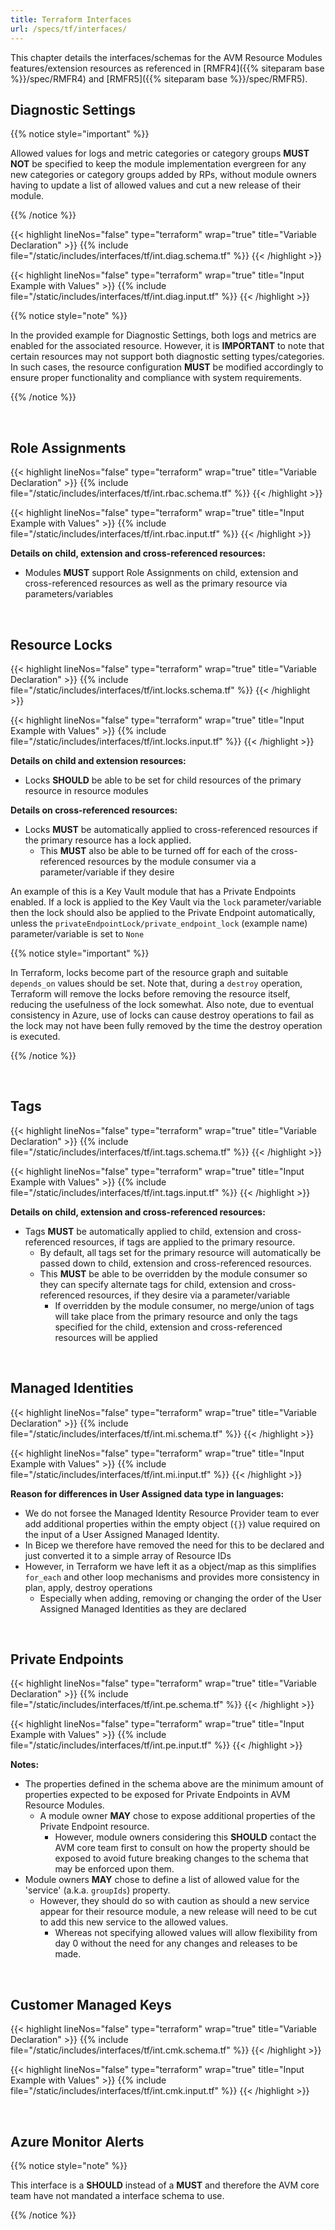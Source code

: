 ```yaml
---
title: Terraform Interfaces
url: /specs/tf/interfaces/
---
```


This chapter details the interfaces/schemas for the AVM Resource Modules features/extension resources as referenced in [RMFR4]({{% siteparam base %}}/spec/RMFR4) and [RMFR5]({{% siteparam base %}}/spec/RMFR5).

## Diagnostic Settings

{{% notice style="important" %}}

Allowed values for logs and metric categories or category groups **MUST NOT** be specified to keep the module implementation evergreen for any new categories or category groups added by RPs, without module owners having to update a list of allowed values and cut a new release of their module.

{{% /notice %}}

{{< highlight lineNos="false" type="terraform" wrap="true" title="Variable Declaration" >}}
  {{% include file="/static/includes/interfaces/tf/int.diag.schema.tf" %}}
{{< /highlight >}}

{{< highlight lineNos="false" type="terraform" wrap="true" title="Input Example with Values" >}}
  {{% include file="/static/includes/interfaces/tf/int.diag.input.tf" %}}
{{< /highlight >}}

{{% notice style="note" %}}

In the provided example for Diagnostic Settings, both logs and metrics are enabled for the associated resource. However, it is **IMPORTANT** to note that certain resources may not support both diagnostic setting types/categories. In such cases, the resource configuration **MUST** be modified accordingly to ensure proper functionality and compliance with system requirements.

{{% /notice %}}

<br>

## Role Assignments

{{< highlight lineNos="false" type="terraform" wrap="true" title="Variable Declaration" >}}
  {{% include file="/static/includes/interfaces/tf/int.rbac.schema.tf" %}}
{{< /highlight >}}

{{< highlight lineNos="false" type="terraform" wrap="true" title="Input Example with Values" >}}
  {{% include file="/static/includes/interfaces/tf/int.rbac.input.tf" %}}
{{< /highlight >}}

**Details on child, extension and cross-referenced resources:**

- Modules **MUST** support Role Assignments on child, extension and cross-referenced resources as well as the primary resource via parameters/variables

<br>

## Resource Locks

{{< highlight lineNos="false" type="terraform" wrap="true" title="Variable Declaration" >}}
  {{% include file="/static/includes/interfaces/tf/int.locks.schema.tf" %}}
{{< /highlight >}}

{{< highlight lineNos="false" type="terraform" wrap="true" title="Input Example with Values" >}}
  {{% include file="/static/includes/interfaces/tf/int.locks.input.tf" %}}
{{< /highlight >}}

**Details on child and extension resources:**

- Locks **SHOULD** be able to be set for child resources of the primary resource in resource modules

**Details on cross-referenced resources:**

- Locks **MUST** be automatically applied to cross-referenced resources if the primary resource has a lock applied.
  - This **MUST** also be able to be turned off for each of the cross-referenced resources by the module consumer via a parameter/variable if they desire

An example of this is a Key Vault module that has a Private Endpoints enabled. If a lock is applied to the Key Vault via the `lock` parameter/variable then the lock should also be applied to the Private Endpoint automatically, unless the `privateEndpointLock/private_endpoint_lock` (example name) parameter/variable is set to `None`

{{% notice style="important" %}}

In Terraform, locks become part of the resource graph and suitable `depends_on` values should be set. Note that, during a `destroy` operation, Terraform will remove the locks before removing the resource itself, reducing the usefulness of the lock somewhat. Also note, due to eventual consistency in Azure, use of locks can cause destroy operations to fail as the lock may not have been fully removed by the time the destroy operation is executed.

{{% /notice %}}

<br>

## Tags

{{< highlight lineNos="false" type="terraform" wrap="true" title="Variable Declaration" >}}
  {{% include file="/static/includes/interfaces/tf/int.tags.schema.tf" %}}
{{< /highlight >}}

{{< highlight lineNos="false" type="terraform" wrap="true" title="Input Example with Values" >}}
  {{% include file="/static/includes/interfaces/tf/int.tags.input.tf" %}}
{{< /highlight >}}

**Details on child, extension and cross-referenced resources:**

- Tags **MUST** be automatically applied to child, extension and cross-referenced resources, if tags are applied to the primary resource.
  - By default, all tags set for the primary resource will automatically be passed down to child, extension and cross-referenced resources.
  - This **MUST** be able to be overridden by the module consumer so they can specify alternate tags for child, extension and cross-referenced resources, if they desire via a parameter/variable
    - If overridden by the module consumer, no merge/union of tags will take place from the primary resource and only the tags specified for the child, extension and cross-referenced resources will be applied

<br>

## Managed Identities

{{< highlight lineNos="false" type="terraform" wrap="true" title="Variable Declaration" >}}
  {{% include file="/static/includes/interfaces/tf/int.mi.schema.tf" %}}
{{< /highlight >}}

{{< highlight lineNos="false" type="terraform" wrap="true" title="Input Example with Values" >}}
  {{% include file="/static/includes/interfaces/tf/int.mi.input.tf" %}}
{{< /highlight >}}

**Reason for differences in User Assigned data type in languages:**

- We do not forsee the Managed Identity Resource Provider team to ever add additional properties within the empty object (`{}`) value required on the input of a User Assigned Managed Identity.
- In Bicep we therefore have removed the need for this to be declared and just converted it to a simple array of Resource IDs
- However, in Terraform we have left it as a object/map as this simplifies `for_each` and other loop mechanisms and provides more consistency in plan, apply, destroy operations
  - Especially when adding, removing or changing the order of the User Assigned Managed Identities as they are declared

<br>

## Private Endpoints

{{< highlight lineNos="false" type="terraform" wrap="true" title="Variable Declaration" >}}
  {{% include file="/static/includes/interfaces/tf/int.pe.schema.tf" %}}
{{< /highlight >}}

{{< highlight lineNos="false" type="terraform" wrap="true" title="Input Example with Values" >}}
  {{% include file="/static/includes/interfaces/tf/int.pe.input.tf" %}}
{{< /highlight >}}

**Notes:**

- The properties defined in the schema above are the minimum amount of properties expected to be exposed for Private Endpoints in AVM Resource Modules.
  - A module owner **MAY** chose to expose additional properties of the Private Endpoint resource.
    - However, module owners considering this **SHOULD** contact the AVM core team first to consult on how the property should be exposed to avoid future breaking changes to the schema that may be enforced upon them.
- Module owners **MAY** chose to define a list of allowed value for the 'service' (a.k.a. `groupIds`) property.
  - However, they should do so with caution as should a new service appear for their resource module, a new release will need to be cut to add this new service to the allowed values.
    - Whereas not specifying allowed values will allow flexibility from day 0 without the need for any changes and releases to be made.

<br>

## Customer Managed Keys

{{< highlight lineNos="false" type="terraform" wrap="true" title="Variable Declaration" >}}
  {{% include file="/static/includes/interfaces/tf/int.cmk.schema.tf" %}}
{{< /highlight >}}

{{< highlight lineNos="false" type="terraform" wrap="true" title="Input Example with Values" >}}
  {{% include file="/static/includes/interfaces/tf/int.cmk.input.tf" %}}
{{< /highlight >}}

<br>

## Azure Monitor Alerts

{{% notice style="note" %}}

This interface is a **SHOULD** instead of a **MUST** and therefore the AVM core team have not mandated a interface schema to use.

{{% /notice %}}
